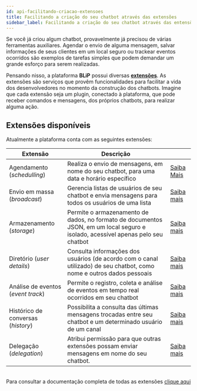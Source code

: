 ```yaml
---
id: api-facilitando-criacao-extensoes
title: Facilitando a criação do seu chatbot através das extensões
sidebar_label: Facilitando a criação do seu chatbot através das entensões
---
```


Se você já criou algum chatbot, provavelmente já precisou de várias ferramentas auxiliares. Agendar o envio de alguma mensagem, salvar informações de seus clientes em um local seguro ou trackear eventos ocorridos são exemplos de tarefas simples que podem demandar um grande esforço para serem realizadas.

Pensando nisso, a plataforma **BLiP** possui diversas [**extensões**](https://portal.blip.ai/#/docs/extensions). As extensões são serviços que provêm funcionalidades para facilitar a vida dos desenvolvedores no momento da construção dos chatbots. Imagine que cada extensão seja um plugin, conectado à plataforma, que pode receber comandos e mensagens, dos próprios chatbots, para realizar alguma ação.

## Extensões disponíveis
Atualmente a plataforma conta com as seguintes extensões:

| Extensão    | Descrição |            |
|-------------|-----------|------------|
| Agendamento (*schedulling*) | Realiza o envio de mensagens, em nome do seu chatbot, para uma data e horário específico      | [Saiba Mais](https://portal.blip.ai/#/docs/extensions/scheduler) |
| Envio em massa (*broadcast*) | Gerencia listas de usuários de seu chatbot e envia mensagens para todos os usuários de uma lista | [Saiba mais](https://portal.blip.ai/#/docs/extensions/broadcast)|
| Armazenamento (*storage*) | Permite o armazenamento de dados, no formato de documentos JSON, em um local seguro e isolado, acessível apenas pelo seu chatbot |[Saiba mais](https://portal.blip.ai/#/docs/extensions/bucket) |
| Diretório (*user details*) | Consulta informações dos usuários (de acordo com o canal utilizado) de seu chatbot, como nome e outros dados pessoais | [Saiba mais](https://portal.blip.ai/#/docs/extensions/directory) |
| Análise de eventos (*event track*) | Permite o registro, coleta e análise de eventos em tempo real ocorridos em seu chatbot | [Saiba mais](https://portal.blip.ai/#/docs/extensions/event-track) |
| Histórico de conversas (*history*) | Possibilita a consulta das últimas mensagens trocadas entre seu chatbot e um determinado usuário de um canal | [Saiba mais](https://portal.blip.ai/#/docs/extensions/threads)|
| Delegação (*delegation*) | Atribui permissão para que outras extensões possam enviar mensagens em nome do seu chatbot. | [Saiba mais](https://portal.blip.ai/#/docs/extensions/delegation)|

<br>Para consultar a documentação completa de todas as extensões [clique aqui](https://docs.blip.ai/#extensions)
